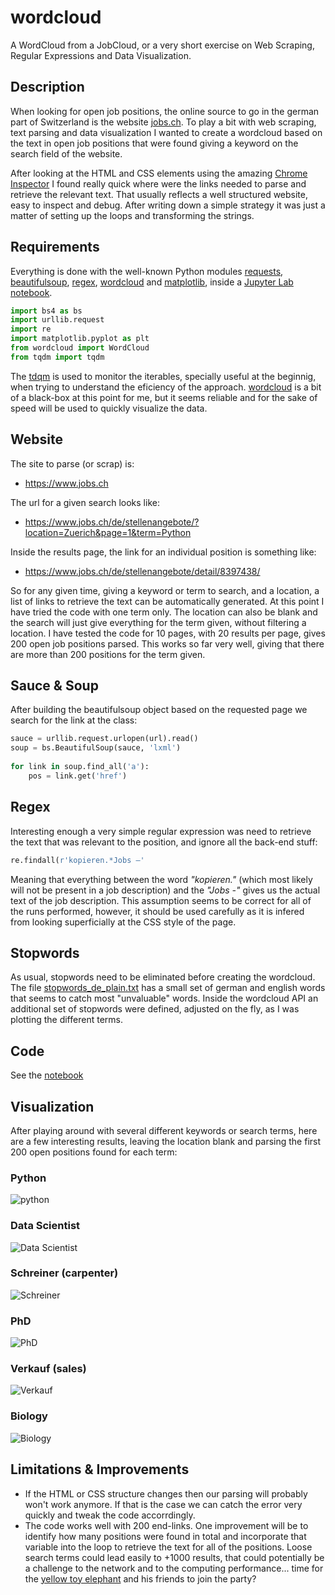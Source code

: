 # wordcloud
A WordCloud from a JobCloud, or a very short exercise on Web Scraping, Regular Expressions and Data Visualization.

## Description
When looking for open job positions, the online source to go in the german part of Switzerland is the website [jobs.ch](https://www.jobs.ch/de/). To play a bit with web scraping, text parsing and data visualization I wanted to create a wordcloud based on the text in open job positions that were found giving a keyword on the search field of the website. 

After looking at the HTML and CSS elements using the amazing [Chrome Inspector](https://developers.google.com/web/tools/chrome-devtools/) I found really quick where were the links needed to parse and retrieve the relevant text. That usually reflects a well structured website, easy to inspect and debug. After writing down a simple strategy it was just a matter of setting up the loops and transforming the strings. 

## Requirements
Everything is done with the well-known Python modules [requests](https://docs.python.org/3/library/urllib.request.html), [beautifulsoup](https://www.crummy.com/software/BeautifulSoup/bs4/doc/), [regex](https://docs.python.org/3/library/re.html), [wordcloud](https://github.com/amueller/word_cloud) and [matplotlib](https://matplotlib.org/), inside a [Jupyter Lab notebook](https://github.com/jupyterlab/jupyterlab). 

```python
import bs4 as bs
import urllib.request
import re
import matplotlib.pyplot as plt
from wordcloud import WordCloud
from tqdm import tqdm
```
The [tdqm](https://github.com/noamraph/tqdm) is used to monitor the iterables, specially useful at the beginnig, when trying to understand the eficiency of the approach. [wordcloud](https://github.com/amueller/word_cloud) is a bit of a black-box at this point for me, but it seems reliable and for the sake of speed will be used to quickly visualize the data. 

## Website
The site to parse (or scrap) is:
* https://www.jobs.ch 

The url for a given search looks like:
* https://www.jobs.ch/de/stellenangebote/?location=Zuerich&page=1&term=Python 

Inside the results page, the link for an individual position is something like:
* https://www.jobs.ch/de/stellenangebote/detail/8397438/

So for any given time, giving a keyword or term to search, and a location, a list of links to retrieve the text can be automatically generated. At this point I have tried the code with one term only. The location can also be blank and the search will just give everything for the term given, without filtering a location. I have tested the code for 10 pages, with 20 results per page, gives 200 open job positions parsed. This works so far very well, giving that there are more than 200 positions for the term given.

## Sauce & Soup
After building the beautifulsoup object based on the requested page we search for the link at the class:

```python
sauce = urllib.request.urlopen(url).read()
soup = bs.BeautifulSoup(sauce, 'lxml')
    
for link in soup.find_all('a'):
    pos = link.get('href')
```

## Regex
Interesting enough a very simple regular expression was need to retrieve the text that was relevant to the position, and ignore all the back-end stuff:

```python
re.findall(r'kopieren.*Jobs —'
```

Meaning that everything between the word *"kopieren."* (which most likely will not be present in a job description) and the *"Jobs -"* gives us the actual text of the job description. This assumption seems to be correct for all of the runs performed, however, it should be used carefully as it is infered from looking superficially at the CSS style of the page.

## Stopwords
As usual, stopwords need to be eliminated before creating the wordcloud. The file [stopwords_de_plain.txt](https://github.com/pandastrail/wordcloud/blob/master/stopwords_de_plain.txt) has a small set of german and english words that seems to catch most "unvaluable" words. Inside the wordcloud API an additional set of stopwords were defined, adjusted on the fly, as I was plotting the different terms.

## Code
See the [notebook](https://github.com/pandastrail/wordcloud/blob/master/wordcloud.ipynb)

## Visualization
After playing around with several different keywords or search terms, here are a few interesting results, leaving the location blank and parsing the first 200 open positions found for each term:

### Python
![python](https://github.com/pandastrail/wordcloud/blob/master/python.png "wordcloud for term python")

### Data Scientist
![Data Scientist](https://github.com/pandastrail/wordcloud/blob/master/data%2Bscientist.png "wordcloud for term data+scientist")

### Schreiner (carpenter)
![Schreiner](https://github.com/pandastrail/wordcloud/blob/master/schreiner.png "wordcloud for term schreiner")

### PhD
![PhD](https://github.com/pandastrail/wordcloud/blob/master/phd.png "wordcloud for term phd")

### Verkauf (sales)
![Verkauf](https://github.com/pandastrail/wordcloud/blob/master/verkauf.png "wordcloud for term verkauf")

### Biology
![Biology](https://github.com/pandastrail/wordcloud/blob/master/biology_rev.png "wordcloud for term biology")

## Limitations & Improvements
* If the HTML or CSS structure changes then our parsing will probably won't work anymore. If that is the case we can catch the error very quickly and tweak the code accorrdingly.
* The code works well with 200 end-links. One improvement will be to identify how many positions were found in total and incorporate that variable into the loop to retrieve the text for all of the positions. Loose search terms could lead easily to +1000 results, that could potentially be a challenge to the network and to the computing performance... time for the [yellow toy elephant](http://hadoop.apache.org/) and his friends to join the party?
